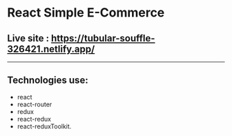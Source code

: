 # React Simple E-Commerce
## Live site : https://tubular-souffle-326421.netlify.app/
***
## Technologies use: 
* react
* react-router 
* redux
* react-redux
* react-reduxToolkit.
